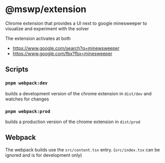 # @mswp/extension
Chrome extension that provides a UI next to google minesweeper to visualize and experiment with the solver

The extension activates at both 
- https://www.google.com/search?q=minewsweeper
- https://www.google.com/fbx?fbx=minesweeper

## Scripts

### `pnpm webpack:dev`

builds a development version of the chrome extension in `dist/dev` and watches for changes

### `pnpm webpack:prod`

builds a production version of the chrome extension in `dist/prod`

## Webpack

The webpack builds use the `src/content.tsx` entry. (`src/index.tsx` can be ignored and is for development only)
